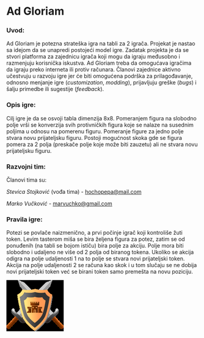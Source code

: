 # __Ad Gloriam__


### __Uvod:__

Ad Gloriam je potezna strateška igra na tabli za 2 igrača. Projekat je nastao sa idejom da se unapredi postojeći model igre. Zadatak projekta je da se stvori platforma za zajednicu igrača koji mogu da igraju međusobno i razmenjuju korisnička iskustva. Ad Gloriam treba da omogućava igračima da igraju preko interneta ili protiv računara. Članovi zajednice aktivno učestvuju u razvoju igre jer će biti omogućena podrška za prilagođavanje, odnosno menjanje igre (_customization_, _modding_), prijavljuju greške (_bugs_) i šalju primedbe ili sugestije (_feedback_). 

### __Opis igre__:

Cilj igre je da se osvoji tabla dimenzija 8x8. Pomeranjem figura na slobodno polje vrši se konverzija svih protivničkih figura koje se nalaze na susednim poljima u odnosu na pomerenu figuru. Pomeranje figure za jedno polje stvara novu prijateljsku figuru. Postoji mogućnost skoka gde se figura pomera za 2 polja (preskače polje koje može biti zauzetu) ali ne stvara novu prijateljsku figuru.

### __Razvojni tim:__

Članovi tima su:

*Stevica Stojković* (vođa tima) - [hochopepa@mail.com](hochopepa@mail.com)

*Marko Vučković* - [marvuchko@gmail.com](marvuchko@gmail.com)

### __Pravila igre:__

Potezi se povlače naizmenično, a prvi počinje igrač koji kontroliše žuti token. Levim tasterom miša se bira željena figura za potez, zatim se od ponuđenih (na tabli se bojom ističu) bira polje za akciju. Polje mora biti slobodno i udaljeno ne više od 2 polja od biranog tokena. Ukoliko se akcija odigra na polje udaljenosti 1 na to polje se stvara novi prijateljski token. Akcija na polje udaljenosti 2 se računa kao skok i u tom slučaju se ne dobija novi prijateljski token već se birani token samo premešta na novu poziciju.

![__Logo igre:__](/gallery/logo.png)